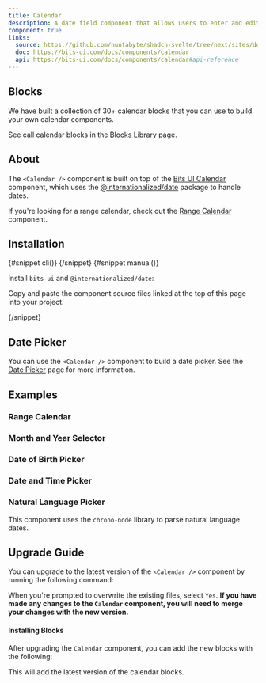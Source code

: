 ```yaml
---
title: Calendar
description: A date field component that allows users to enter and edit date.
component: true
links:
  source: https://github.com/huntabyte/shadcn-svelte/tree/next/sites/docs/src/lib/registry/ui/calendar
  doc: https://bits-ui.com/docs/components/calendar
  api: https://bits-ui.com/docs/components/calendar#api-reference
---
```


<script>
	import ComponentPreview from "$lib/components/component-preview.svelte";
	import Callout from "$lib/components/callout.svelte";
	import PMAddComp from "$lib/components/pm-add-comp.svelte";
	import PMInstall from "$lib/components/pm-install.svelte";
	import Steps from "$lib/components/steps.svelte";
	import Step from "$lib/components/step.svelte";
	import InstallTabs from "$lib/components/install-tabs.svelte";
</script>

<ComponentPreview name="calendar-demo">

<div></div>

</ComponentPreview>

## Blocks

We have built a collection of 30+ calendar blocks that you can use to build your own calendar components.

See call calendar blocks in the [Blocks Library](/blocks/calendar) page.

## About

The `<Calendar />` component is built on top of the [Bits UI Calendar](https://www.bits-ui.com/docs/components/calendar) component, which uses the [@internationalized/date](https://react-spectrum.adobe.com/internationalized/date/index.html) package to handle dates.

If you're looking for a range calendar, check out the [Range Calendar](/docs/components/range-calendar) component.

## Installation

<InstallTabs>
{#snippet cli()}
<PMAddComp name="calendar" />
{/snippet}
{#snippet manual()}
<Steps>

<Step>

Install `bits-ui` and `@internationalized/date`:

</Step>

<PMInstall command="bits-ui @internationalized/date -D" />

<Step>

Copy and paste the component source files linked at the top of this page into your project.

</Step>

</Steps>
{/snippet}
</InstallTabs>

## Date Picker

You can use the `<Calendar />` component to build a date picker. See the [Date Picker](/docs/components/date-picker) page for more information.

## Examples

### Range Calendar

<ComponentPreview name="calendar-02" class="**:[.preview]:h-auto lg:**:[.preview]:h-[450px]">

<div></div>

</ComponentPreview>

### Month and Year Selector

<ComponentPreview name="calendar-13">

<div></div>

</ComponentPreview>

### Date of Birth Picker

<ComponentPreview name="calendar-22">

<div></div>

</ComponentPreview>

### Date and Time Picker

<ComponentPreview name="calendar-24">

<div></div>

</ComponentPreview>

### Natural Language Picker

This component uses the `chrono-node` library to parse natural language dates.

<ComponentPreview name="calendar-29">

<div></div>

</ComponentPreview>

## Upgrade Guide

You can upgrade to the latest version of the `<Calendar />` component by running the following command:

<PMAddComp name="calendar" />

When you're prompted to overwrite the existing files, select `Yes`. **If you have made any changes to the `Calendar` component, you will need to merge your changes with the new version.**

#### Installing Blocks

After upgrading the `Calendar` component, you can add the new blocks with the following:

<PMAddComp name="calendar-02" />

This will add the latest version of the calendar blocks.
